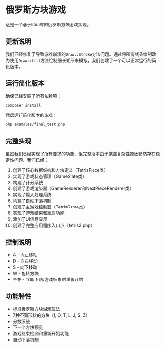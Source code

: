 # 俄罗斯方块游戏

这是一个基于libui库的俄罗斯方块游戏实现。

## 更新说明

我们已经修复了导致游戏崩溃的`Draw::Stroke`方法问题。通过将所有线条绘制改为使用`Draw::fill`方法绘制细长矩形来模拟，我们创建了一个可以正常运行的简化版本。

## 运行简化版本

确保已经安装了所有依赖项：

```bash
composer install
```

然后运行简化版本的游戏：

```bash
php examples/final_test.php
```

## 完整实现

虽然我们已经实现了所有要求的功能，但完整版本由于某些复杂性原因仍然存在稳定性问题。我们已经：

1. 创建了核心数据结构和方块定义（TetrisPiece类）
2. 实现了游戏状态管理（GameState类）
3. 构建了计分系统
4. 创建了游戏渲染器（GameRenderer和NextPieceRenderer类）
5. 实现了输入处理系统
6. 构建了自动下落机制
7. 创建了主游戏控制器（TetrisGame类）
8. 实现了游戏结束和重启功能
9. 添加了UI信息显示
10. 创建了完整应用程序入口点（tetris2.php）

## 控制说明

- A - 向左移动
- D - 向右移动
- S - 向下移动
- W - 旋转方块
- 空格 - 立即下落/游戏结束后重新开始

## 功能特性

- 标准俄罗斯方块游戏玩法
- 7种不同形状的方块（I, O, T, L, J, S, Z）
- 分数系统
- 下一个方块预览
- 游戏结束检测和重新开始功能
- 自动下落机制